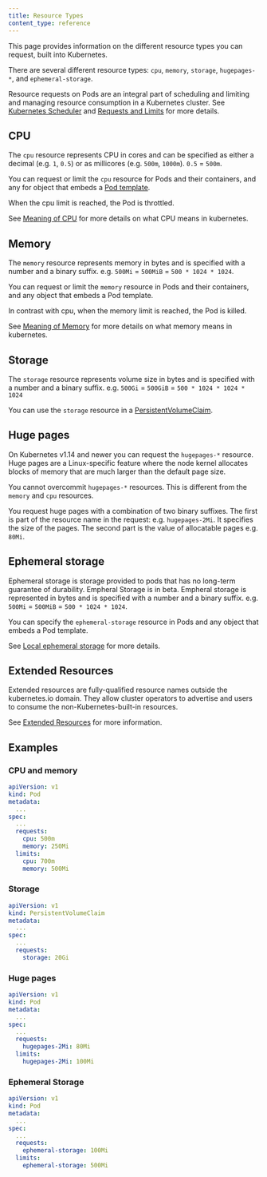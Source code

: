 ```yaml
---
title: Resource Types
content_type: reference
---
```


<!-- overview -->

This page provides information on the different resource types you can request, built into Kubernetes.

There are several different resource types: `cpu`, `memory`, `storage`, `hugepages-*`, and `ephemeral-storage`.

Resource requests on Pods are an integral part of scheduling and 
limiting and managing resource consumption in a Kubernetes 
cluster. 
See [Kubernetes Scheduler](/docs/concepts/scheduling-eviction/kube-scheduler/) and [Requests and Limits](/docs/concepts/configuration/manage-resources-containers/#requests-and-limits) for more details.

<!-- body -->

## CPU 
The `cpu` resource represents CPU in cores and can be specified as either a decimal (e.g. `1`, `0.5`) or as millicores (e.g. `500m`, `1000m`). `0.5` = `500m`.

You can request or limit the `cpu` resource for Pods and their containers, and any for object that embeds a [Pod template](/docs/concepts/workloads/pods/#pod-templates).

When the cpu limit is reached, the Pod is throttled.

See [Meaning of CPU](/docs/concepts/configuration/manage-resources-containers/#meaning-of-cpu) for more details on what CPU means in kubernetes.

## Memory
The `memory` resource represents memory in bytes and is specified with a number and a binary suffix. e.g. `500Mi` = `500MiB` = `500 * 1024 * 1024`. 

You can request or limit the `memory` resource in Pods and their containers, and any object that embeds a Pod template.

In contrast with cpu, when the memory limit is reached, the 
Pod is killed.

See [Meaning of Memory](/docs/concepts/configuration/manage-resources-containers/#meaning-of-memory) for more details on what memory means in kubernetes.

## Storage 
The `storage` resource represents volume size in bytes and is specified with a number and a binary suffix. e.g. `500Gi` = `500GiB` = `500 * 1024 * 1024 * 1024`

You can use the `storage` resource in a [PersistentVolumeClaim](/docs/concepts/storage/persistent-volumes/#introduction).

## Huge pages

On Kubernetes v1.14 and newer you can request the `hugepages-*` 
resource. Huge pages are a Linux-specific feature where the node 
kernel allocates blocks of memory that are much larger than the 
default page size.

You cannot overcommit `hugepages-*` resources. This is different from the `memory` and `cpu` resources.

You request huge pages with a combination of two binary
suffixes. The first is part of the resource name in the request: 
e.g. `hugepages-2Mi`. It specifies the size of the pages. The second part is the value of allocatable pages e.g. `80Mi`. 

## Ephemeral storage

Ephemeral storage is storage provided to pods that has no 
long-term guarantee of durability. Empheral Storage is in beta.
Empheral storage is represented in bytes and is specified with a 
number and a binary suffix. e.g. `500Mi` = `500MiB` = `500 * 1024 * 1024`. 

You can specify the `ephemeral-storage` resource in Pods and any object that embeds a Pod template.

See [Local ephemeral storage](/docs/concepts/configuration/manage-resources-containers/#local-ephemeral-storage) for more details.

## Extended Resources

Extended resources are fully-qualified resource names outside the kubernetes.io domain. 
They allow cluster operators to advertise and users to consume the non-Kubernetes-built-in resources.

See [Extended Resources](/docs/concepts/configuration/manage-resources-containers/#extended-resources) for more information.

## Examples
### CPU and memory

```yaml
apiVersion: v1
kind: Pod
metadata:
  ...
spec:
  ...
  requests:
    cpu: 500m
    memory: 250Mi
  limits:
    cpu: 700m
    memory: 500Mi
```

### Storage

```yaml
apiVersion: v1
kind: PersistentVolumeClaim
metadata:
  ...
spec:
  ...
  requests:
    storage: 20Gi
```

### Huge pages
```yaml
apiVersion: v1
kind: Pod
metadata:
  ...
spec:
  ...
  requests:
    hugepages-2Mi: 80Mi
  limits:
    hugepages-2Mi: 100Mi
```

### Ephemeral Storage

```yaml
apiVersion: v1
kind: Pod
metadata:
  ...
spec:
  ...
  requests:
    ephemeral-storage: 100Mi
  limits:
    ephemeral-storage: 500Mi
```
